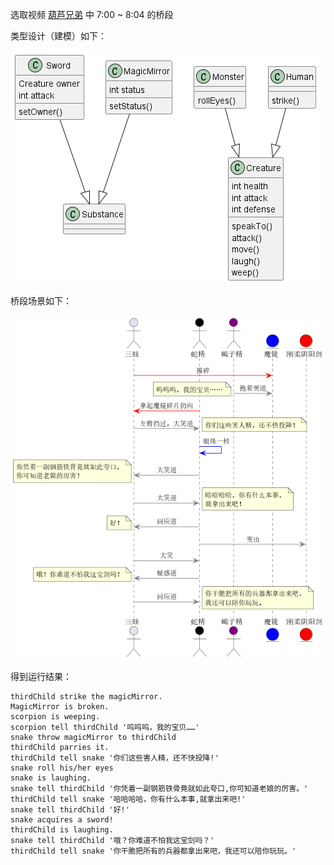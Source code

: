 选取视频 [葫芦兄弟](https://www.bilibili.com/video/BV1Fk4y1V7Lf?p=6&vd_source=d66d6ccdd7011d0fc85c17c90f8b980d)
中 7:00 ~ 8:04 的桥段

类型设计（建模）如下：

![](uml/characters-0.png)


桥段场景如下：

![](uml/timeline-0.png)

得到运行结果：

```
thirdChild strike the magicMirror.
MagicMirror is broken.
scorpion is weeping.
scorpion tell thirdChild '呜呜呜，我的宝贝……'
snake throw magicMirror to thirdChild
thirdChild parries it.
thirdChild tell snake '你们这些害人精，还不快投降!'
snake roll his/her eyes
snake is laughing.
snake tell thirdChild '你凭着一副钢筋铁骨竟就如此夸口,你可知道老娘的厉害。'
thirdChild tell snake '哈哈哈哈，你有什么本事,就拿出来吧!'
snake tell thirdChild '好!'
snake acquires a sword!
thirdChild is laughing.
snake tell thirdChild '哦？你难道不怕我这宝剑吗？'
thirdChild tell snake '你干脆把所有的兵器都拿出来吧，我还可以陪你玩玩。'
```
